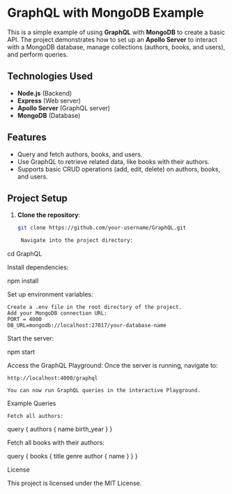 # GraphQL with MongoDB Example

This is a simple example of using **GraphQL** with **MongoDB** to create a basic API. The project demonstrates how to set up an **Apollo Server** to interact with a MongoDB database, manage collections (authors, books, and users), and perform queries.

## Technologies Used
- **Node.js** (Backend)
- **Express** (Web server)
- **Apollo Server** (GraphQL server)
- **MongoDB** (Database)

## Features
- Query and fetch authors, books, and users.
- Use GraphQL to retrieve related data, like books with their authors.
- Supports basic CRUD operations (add, edit, delete) on authors, books, and users.

## Project Setup

1. **Clone the repository**:
   ```bash
   git clone https://github.com/your-username/GraphQL.git

    Navigate into the project directory:

cd GraphQL

Install dependencies:

npm install

Set up environment variables:

    Create a .env file in the root directory of the project.
    Add your MongoDB connection URL:
    PORT = 4000
    DB_URL=mongodb://localhost:27017/your-database-name

Start the server:

npm start

Access the GraphQL Playground: Once the server is running, navigate to:

    http://localhost:4000/graphql

    You can now run GraphQL queries in the interactive Playground.

Example Queries

    Fetch all authors:

query {
  authors {
    name
    birth_year
  }
}

Fetch all books with their authors:

query {
  books {
    title
    genre
    author {
      name
    }
  }
}



  

License

This project is licensed under the MIT License.
